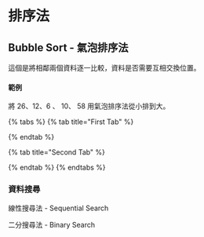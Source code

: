 # 排序法

## Bubble Sort - 氣泡排序法

這個是將相鄰兩個資料逐一比較，資料是否需要互相交換位置。

#### 範例

將 26、12、6 、  10、 58  用氣泡排序法從小排到大。

{% tabs %}
{% tab title="First Tab" %}

{% endtab %}

{% tab title="Second Tab" %}

{% endtab %}
{% endtabs %}

### 資料搜尋

線性搜尋法 - Sequential Search

二分搜尋法 - Binary Search 

